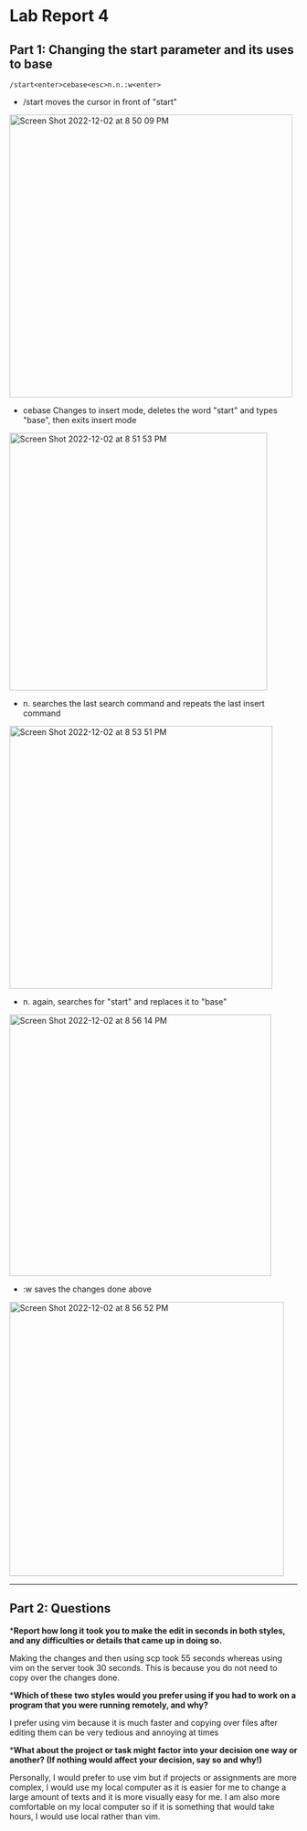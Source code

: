 # Lab Report 4
## Part 1: Changing the start parameter and its uses to base

```
/start<enter>cebase<esc>n.n.:w<enter> 
```

* /start<enter> moves the cursor in front of "start" 

<img width="495" alt="Screen Shot 2022-12-02 at 8 50 09 PM" src="https://user-images.githubusercontent.com/98442414/205424162-02039e2e-3de3-4fea-b386-992f0e57dbdf.png">

* cebase<esc> Changes to insert mode, deletes the word "start" and types "base", then exits insert mode 

<img width="451" alt="Screen Shot 2022-12-02 at 8 51 53 PM" src="https://user-images.githubusercontent.com/98442414/205424241-0d4bec45-1986-4944-862c-d9aaaeeb2776.png">

* n. searches the last search command and repeats the last insert command

<img width="460" alt="Screen Shot 2022-12-02 at 8 53 51 PM" src="https://user-images.githubusercontent.com/98442414/205424302-c2732548-5f61-4e17-87fc-17bcccfa5f18.png">

* n. again, searches for "start" and replaces it to "base" 

<img width="458" alt="Screen Shot 2022-12-02 at 8 56 14 PM" src="https://user-images.githubusercontent.com/98442414/205424468-985b7af4-9485-4c19-a86f-e65957bb540e.png">

* :w<enter> saves the changes done above

<img width="480" alt="Screen Shot 2022-12-02 at 8 56 52 PM" src="https://user-images.githubusercontent.com/98442414/205424492-7369243b-95bc-4819-86b9-a6c33a7c5cfb.png">

---
## Part 2: Questions
***Report how long it took you to make the edit in seconds in both styles, and any difficulties or details that came up in doing so.**

Making the changes and then using scp took 55 seconds whereas using vim on the server took 30 seconds. This is because you do not need to copy over the changes done. 

***Which of these two styles would you prefer using if you had to work on a program that you were running remotely, and why?**

I prefer using vim because it is much faster and copying over files after editing them can be very tedious and annoying at times

***What about the project or task might factor into your decision one way or another? (If nothing would affect your decision, say so and why!)**

Personally, I would prefer to use vim but if projects or assignments are more complex, I would use my local computer as it is easier for me to change a large amount of texts and it is more visually easy for me. I am also more comfortable on my local computer so if it is something that would take hours, I would use local rather than vim. 
